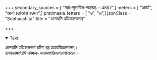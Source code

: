 +++
secondary_sources = [ "महा-सुभाषित-सङ्ग्रहः - 4857",]
meters = [ "आर्या", "आर्या (लोओसे स्छेम)",]
pratimaala_letters = [ "उ", "ल",]
jsonClass = "Subhaashita"
title = "आनयति पथिकतरुणम्"

+++

<details open><summary>Text</summary>

आनयति पथिकतरुणं हरिण इह प्रापयन्निवात्मानम्।  
उपकलमगोऽपि कोमल- कलमावलिकवलनोत्तरलः॥
</details>
